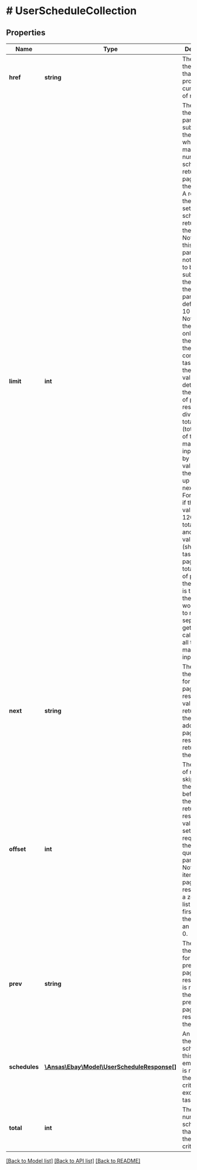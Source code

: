 # # UserScheduleCollection

## Properties

Name | Type | Description | Notes
------------ | ------------- | ------------- | -------------
**href** | **string** | The path to the call URI that produced the current page of results. | [optional]
**limit** | **int** | The value of the limit parameter submitted in the request, which is the maximum number of schedules to return per page, from the result set. A result set is the complete set of schedules returned by the method. Note: Though this parameter is not required to be submitted in the request, the parameter defaults to 10 if omitted. Note: If this is the last or only page of the result set, the page may contain fewer tasks than the limit value. To determine the number of pages in a result set, divide the total value (total number of tasks matching input criteria) by this limit value, and then round up to the next integer. For example, if the total value was 120 (120 total tasks) and the limit value was 50 (show 50 tasks per page), the total number of pages in the result set is three, so the seller would have to make three separate getSchedules calls to view all tasks matching the input criteria. | [optional]
**next** | **string** | The path to the call URI for the next page of results. This value is returned if there is an additional page of results to return from the result set. | [optional]
**offset** | **int** | The number of results skipped in the result set before listing the first returned result. This value can be set in the request with the offset query parameter. Note: The items in a paginated result set use a zero-based list where the first item in the list has an offset of 0. | [optional]
**prev** | **string** | The path to the call URI for the previous page of results. This is returned if there is a previous page of results from the result set. | [optional]
**schedules** | [**\Ansas\Ebay\Model\UserScheduleResponse[]**](UserScheduleResponse.md) | An array of the schedules on this page. An empty array is returned if the filter criteria excludes all tasks. | [optional]
**total** | **int** | The total number of schedules that match the input criteria. | [optional]

[[Back to Model list]](../../README.md#models) [[Back to API list]](../../README.md#endpoints) [[Back to README]](../../README.md)
